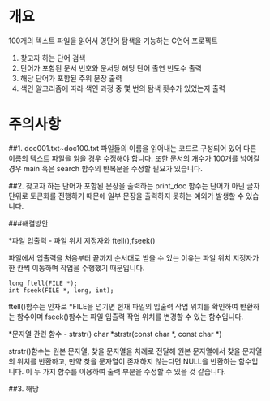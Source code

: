 개요
===========

100개의 텍스트 파일을 읽어서 영단어 탐색을 기능하는 C언어 프로젝트

1. 찾고자 하는 단어 검색
2. 단어가 포함된 문서 번호와 문서당 해당 단어 출연 빈도수 출력
3. 해당 단어가 포함된 주위 문장 출력
4. 색인 알고리즘에 따라 색인 과정 중 몇 번의 탐색 횟수가 있었는지 출력


주의사항
==========

##1. doc001.txt~doc100.txt 파일들의 이름을 읽어내는 코드로 구성되어 있어 다른 이름의 텍스트 파일을 읽을 경우 수정해야 합니다.
또한 문서의 개수가 100개를 넘어갈 경우 main 혹은 search 함수의 반복문을 수정할 필요가 있습니다.

##2. 찾고자 하는 단어가 포함된 문장을 출력하는 print_doc 함수는 단어가 아닌 글자 단위로 토큰화를 진행하기 때문에 일부 문장을 출력하지 못하는 예외가 발생할 수 있습니다.

###해결방안

*파일 입출력 - 파일 위치 지정자와 ftell(),fseek()

파일에서 입출력을 처음부터 끝까지 순서대로 받을 수 있는 이유는 파일 위치 지정자가 한 칸씩 이동하며 작업을 수행했기 때문입니다.

	long ftell(FILE *); 
	int fseek(FILE *, long, int);

ftell()함수는 인자로 *FILE을 넘기면 현재 파일의 입출력 작업 위치를 확인하여 반환하는 함수이며 fseek()함수는 파일 입출력 작업 위치를 변경할 수 있는 함수입니다.

*문자열 관련 함수 - strstr()
	char *strstr(const char *, const char *) 

strstr()함수는 원본 문자열, 찾을 문자열을 차례로 전달해 원본 문자열에서 찾을 문자열의 위치를 반환하고, 만약 찾을 문자열이 존재하지 않는다면 NULL을 반환하는 함수입니다. 이 두 가지 함수를 이용하여 출력 부분을 수정할 수 있을 것 같습니다.

##3. 해당 
